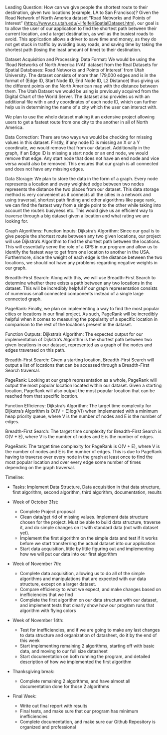 Leading Question:
How can we give people the shortest route to their destination, given two locations (example, LA to San Francisco)? Given the Road Network of North America dataset “Road Networks and Points of Interest” (https://www.cs.utah.edu/~lifeifei/SpatialDataset.htm), our goal is to allow the user of our application to find the shortest path between their current location, and a target destination, as well as the busiest roads to avoid. This application allows a driver to save time and money, as they do not get stuck in traffic by avoiding busy roads, and saving time by taking the shortest path (losing the least amount of time) to their destination.  

Dataset Acquisition and Processing:
Data Format:
We would be using the ‘Road Networks of North America (NA)’ dataset from the Real Datasets for Spatial Databases: Road Networks and Points of Interest’ from Utah University. The dataset consists of more than 179,000 edges and is in the format of (Edge ID, Start Node ID, End Node ID, L2 Distance) thus giving us the different points on the North American map with the distance between them. The Utah Dataset we would be using is previously acquired from the Digital Chart of the World Server. The dataset also provides us with an additional file with x and y coordinates of each node ID, which can further help us in determining the name of a city which the user can interact with. 

We plan to use the whole dataset making it an extensive project allowing users to get a fastest route from one city to the another in all of North America.

Data Correction:
There are two ways we would be checking for missing values in this dataset. Firstly, if any node ID is missing an X or a Y coordinate, we would remove that from our dataset. Additionally in the graph, if an Edge ID is missing a start node or an end node, we would remove that edge. Any start node that does not have an end node and vice versa would also be removed. This ensures that our graph is all connected and does not have any missing edges.

Data Storage:
We plan to store the data in the form of a graph. Every node represents a location and every weighted edge between two nodes represents the distance the two places from our dataset. This data storage method is very convenient as it connects all the cities in a network and using traversal, shortest path finding and other algorithms like page rank, we can find the fastest way from a single point to the other while taking into account the route’s busyness etc. This would give us an efficient way to traverse through a big dataset given a location and what rating we are looking for. 


Graph Algorithms:
Function Inputs:
Dijkstra’s Algorithm: Since our goal is to give people the shortest route between any two given locations, our project will use Dijkstra’s Algorithm to find the shortest path between the locations. This will essentially serve the role of a GPS in our program and allow us to identify the fastest way to get from one location to another in the USA. Furthermore, since the weight of each edge is the distance between the two locations, we should not have any problems regarding negative weights in our graph. 

Breadth-First Search: Along with this, we will use Breadth-First Search to determine whether there exists a path between any two locations in the dataset. This will be incredibly helpful if our graph representation consists of numerous small connected components instead of a single large connected graph. 

PageRank: Finally, we plan on implementing a way to find the most popular cities or locations in our final project. As such, PageRank will be incredibly helpful when it comes to measuring the popularity of a specific location in comparison to the rest of the locations present in the dataset.

Function Outputs:
Dijkstra’s Algorithm: The expected output for our implementation of Dijkstra’s Algorithm is the shortest path between two given locations in our dataset, represented as a graph of the nodes and edges traversed on this path.

Breadth-First Search: Given a starting location, Breadth-First Search will output a list of locations that can be accessed through a Breadth-First Search traversal.

PageRank: Looking at our graph representation as a whole, PageRank will output the most popular location located within our dataset. Given a starting location, PageRank will also output the most popular location that can be reached from that specific location.

Function Efficiency:
Dijkstra’s Algorithm: The target time complexity for Dijkstra’s Algorithm is O((V + E)log(V)) when implemented with a minimum heap priority queue, where V is the number of nodes and E is the number of edges.

Breadth-First Search: The target time complexity for Breadth-First Search is O(V + E), where V is the number of nodes and E is the number of edges.

PageRank: The target time complexity for PageRank is O(V + E), where V is the number of nodes and E is the number of edges. This is due to PageRank having to traverse over every node in the graph at least once to find the most popular location and over every edge some number of times depending on the graph traversal.

Timeline:

- Tasks: Implement Data Structure, Data acquisition in that data structure, first algorithm, second algorithm, third algorithm, documentation, results 

- Week of October 31st: 
	- Complete Project proposal
	- Clean data/get rid of missing values. Implement data structure chosen for the project. Must be 	able to build data structure, traverse it, and do simple changes on it with standard data (not with dataset yet).  
	- Implement the first algorithm on the simple data and test if it works before we start 		transferring the actual dataset into our application 
	- Start data acquisition, little by little figuring out and implementing how we will put our data into our first algorithm 
- Week of November 7th: 
	- Complete data acquisition, allowing us to do all of the simple algorithms and manipulations that are expected with our data structure, except on a larger dataset. 
	- Compare efficiency to what we expect, and make changes based on inefficiencies that we find 
	- Complete the first algorithm on our data structure with our dataset, and implement tests that clearly show how our program runs that algorithm with flying colors 
- Week of November 14th:
	- Test for inefficiencies, and if we are going to make any last changes to data structure and organization of datasheet, do it by the end of this week
	- Start implementing remaining 2 algorithms, starting off with basic data, and moving to our full size datasheet 
	- Start documentation on both running the program, and detailed description of how we implemented the first algorithm 
- Thanksgiving break: 
	- Complete remaining 2 algorithms, and have almost all documentation done for those 2 algorithms 
- Final Week: 
	- Write out final report with results 
	- Final tests, and make sure that our program has minimum inefficiencies 
	- Complete documentation, and make sure our Github Repository is organized and professional 

